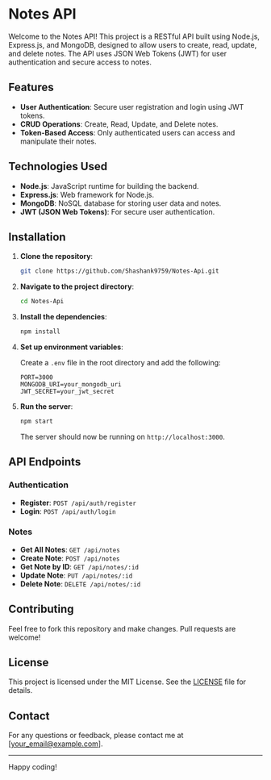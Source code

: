 # Notes API

Welcome to the Notes API! This project is a RESTful API built using Node.js, Express.js, and MongoDB, designed to allow users to create, read, update, and delete notes. The API uses JSON Web Tokens (JWT) for user authentication and secure access to notes.

## Features

- **User Authentication**: Secure user registration and login using JWT tokens.
- **CRUD Operations**: Create, Read, Update, and Delete notes.
- **Token-Based Access**: Only authenticated users can access and manipulate their notes.

## Technologies Used

- **Node.js**: JavaScript runtime for building the backend.
- **Express.js**: Web framework for Node.js.
- **MongoDB**: NoSQL database for storing user data and notes.
- **JWT (JSON Web Tokens)**: For secure user authentication.

## Installation

1. **Clone the repository**:

    ```bash
    git clone https://github.com/Shashank9759/Notes-Api.git
    ```

2. **Navigate to the project directory**:

    ```bash
    cd Notes-Api
    ```

3. **Install the dependencies**:

    ```bash
    npm install
    ```

4. **Set up environment variables**:

    Create a `.env` file in the root directory and add the following:

    ```env
    PORT=3000
    MONGODB_URI=your_mongodb_uri
    JWT_SECRET=your_jwt_secret
    ```

5. **Run the server**:

    ```bash
    npm start
    ```

    The server should now be running on `http://localhost:3000`.

## API Endpoints

### Authentication

- **Register**: `POST /api/auth/register`
- **Login**: `POST /api/auth/login`

### Notes

- **Get All Notes**: `GET /api/notes`
- **Create Note**: `POST /api/notes`
- **Get Note by ID**: `GET /api/notes/:id`
- **Update Note**: `PUT /api/notes/:id`
- **Delete Note**: `DELETE /api/notes/:id`

## Contributing

Feel free to fork this repository and make changes. Pull requests are welcome!

## License

This project is licensed under the MIT License. See the [LICENSE](LICENSE) file for details.

## Contact

For any questions or feedback, please contact me at [your_email@example.com].

---

Happy coding!
